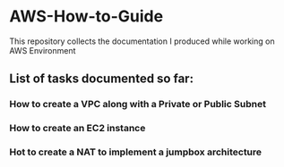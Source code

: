 # AWS-How-to-Guide
This repository collects the documentation I produced while working on AWS Environment

## List of tasks documented so far:

### How to create a VPC along with a Private or Public Subnet
### How to create an EC2 instance
### Hot to create a NAT to implement a jumpbox architecture
